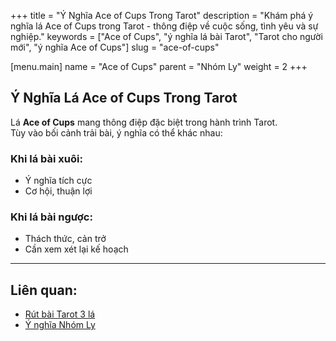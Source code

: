 +++
title = "Ý Nghĩa Ace of Cups Trong Tarot"
description = "Khám phá ý nghĩa lá Ace of Cups trong Tarot - thông điệp về cuộc sống, tình yêu và sự nghiệp."
keywords = ["Ace of Cups", "ý nghĩa lá bài Tarot", "Tarot cho người mới", "ý nghĩa Ace of Cups"]
slug = "ace-of-cups"

[menu.main]
name = "Ace of Cups"
parent = "Nhóm Ly"
weight = 2
+++

## Ý Nghĩa Lá Ace of Cups Trong Tarot

Lá **Ace of Cups** mang thông điệp đặc biệt trong hành trình Tarot.  
Tùy vào bối cảnh trải bài, ý nghĩa có thể khác nhau:

### Khi lá bài xuôi:
- Ý nghĩa tích cực  
- Cơ hội, thuận lợi  

### Khi lá bài ngược:
- Thách thức, cản trở  
- Cần xem xét lại kế hoạch  

---

## Liên quan:
- [Rút bài Tarot 3 lá](../../)
- [Ý nghĩa Nhóm Ly](../)
